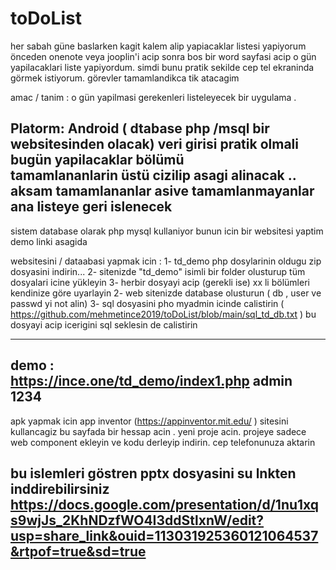 # toDoList

her sabah güne baslarken kagit kalem alip yapiacaklar  listesi yapiyorum 
önceden onenote veya jooplin'i  acip  sonra bos bir word sayfasi acip o gün yapilacaklari liste yapiyordum. 
simdi bunu pratik sekilde cep tel ekraninda görmek istiyorum.  görevler tamamlandikca tik atacagim 

amac / tanim  :
o gün yapilmasi gerekenleri listeleyecek  bir uygulama . 

Platorm: Android   ( dtabase php /msql bir websitesinden olacak) 
veri girisi pratik olmali
bugün yapilacaklar bölümü  
tamamlananlarin üstü cizilip asagi alinacak ..  
aksam tamamlananlar asive tamamlanmayanlar ana listeye geri islenecek  
---------------------

sistem database olarak php mysql kullaniyor 
bunun icin bir websitesi yaptim 
demo linki asagida 

websitesini / dataabasi yapmak icin : 
1- td_demo php dosylarinin oldugu zip dosyasini indirin... 
2- sitenizde "td_demo" isimli bir folder olusturup tüm dosyalari icine yükleyin 
3- herbir dosyayi acip (gerekli ise)  xx li bölümleri kendinize göre uyarlayin
2- web sitenizde database olusturun ( db , user ve passwd yi not alin) 
3- sql dosyasini pho myadmin icinde calistirin 
          ( https://github.com/mehmetince2019/toDoList/blob/main/sql_td_db.txt ) 
              bu dosyayi acip icerigini sql seklesin de calistirin

--------------------

demo :   
https://ince.one/td_demo/index1.php
admin
1234
--------------------

apk yapmak icin  app inventor (https://appinventor.mit.edu/  ) sitesini kullancagiz 
bu sayfada bir hessap acin . 
yeni proje acin. 
projeye sadece web component ekleyin ve kodu derleyip indirin. cep telefonunuza aktarin 

bu islemleri göstren pptx dosyasini su lnkten inddirebilirsiniz 
https://docs.google.com/presentation/d/1nu1xqs9wjJs_2KhNDzfWO4I3ddStlxnW/edit?usp=share_link&ouid=113031925360121064537&rtpof=true&sd=true
-----------------------------

